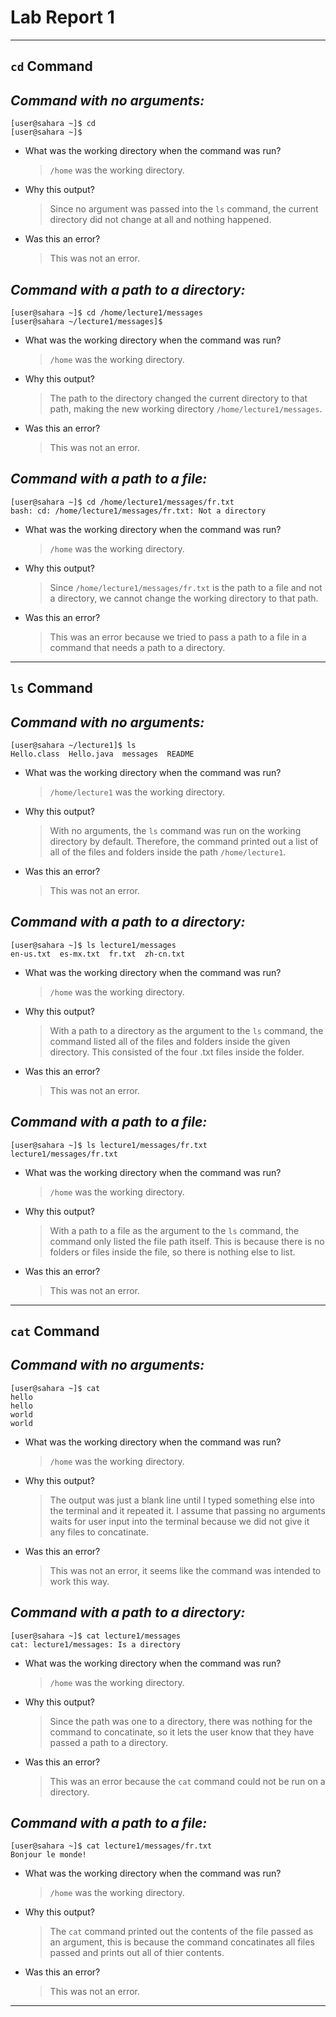 # Lab Report 1
---
## `cd` Command
## _Command with no arguments:_
```
[user@sahara ~]$ cd
[user@sahara ~]$
```
- What was the working directory when the command was run?
  > `/home` was the working directory.

- Why this output?
  > Since no argument was passed into the `ls` command, the current directory did not change at all and nothing happened.

- Was this an error?
  > This was not an error.

## _Command with a path to a directory:_
```
[user@sahara ~]$ cd /home/lecture1/messages
[user@sahara ~/lecture1/messages]$
```
- What was the working directory when the command was run?
  > `/home` was the working directory.

- Why this output?
  > The path to the directory changed the current directory to that path, making the new working directory `/home/lecture1/messages`.

- Was this an error?
  > This was not an error.

## _Command with a path to a file:_
```
[user@sahara ~]$ cd /home/lecture1/messages/fr.txt
bash: cd: /home/lecture1/messages/fr.txt: Not a directory
```
- What was the working directory when the command was run?
  > `/home` was the working directory.

- Why this output?
  > Since `/home/lecture1/messages/fr.txt` is the path to a file and not a directory, we cannot change the working directory to that path.
  
- Was this an error?
  > This was an error because we tried to pass a path to a file in a command that needs a path to a directory.
---
## `ls` Command
## _Command with no arguments:_
```
[user@sahara ~/lecture1]$ ls
Hello.class  Hello.java  messages  README
```
- What was the working directory when the command was run?
  > `/home/lecture1` was the working directory.

- Why this output?
  > With no arguments, the `ls` command was run on the working directory by default. Therefore, the command printed out a list of all of the files and folders inside the path `/home/lecture1`.

- Was this an error?
  > This was not an error.



## _Command with a path to a directory:_
```
[user@sahara ~]$ ls lecture1/messages
en-us.txt  es-mx.txt  fr.txt  zh-cn.txt
```
- What was the working directory when the command was run?
  > `/home` was the working directory.

- Why this output?
  > With a path to a directory as the argument to the `ls` command, the command listed all of the files and folders inside the given directory. This consisted of the four .txt files inside the folder.

- Was this an error?
  > This was not an error.

## _Command with a path to a file:_
```
[user@sahara ~]$ ls lecture1/messages/fr.txt
lecture1/messages/fr.txt
```
- What was the working directory when the command was run?
  > `/home` was the working directory.

- Why this output?
  > With a path to a file as the argument to the `ls` command, the command only listed the file path itself. This is because there is no folders or files inside the file, so there is nothing else to list.
  
- Was this an error?
  > This was not an error.

---
## `cat` Command
## _Command with no arguments:_
```
[user@sahara ~]$ cat
hello
hello
world
world
```
- What was the working directory when the command was run?
  > `/home` was the working directory.

- Why this output?
  > The output was just a blank line until I typed something else into the terminal and it repeated it. I assume that passing no arguments waits for user input into the terminal because we did not give it any files to concatinate.

- Was this an error?
  > This was not an error, it seems like the command was intended to work this way.

## _Command with a path to a directory:_
```
[user@sahara ~]$ cat lecture1/messages
cat: lecture1/messages: Is a directory
```
- What was the working directory when the command was run?
  > `/home` was the working directory.

- Why this output?
  > Since the path was one to a directory, there was nothing for the command to concatinate, so it lets the user know that they have passed a path to a directory.

- Was this an error?
  > This was an error because the `cat` command could not be run on a directory.

## _Command with a path to a file:_
```
[user@sahara ~]$ cat lecture1/messages/fr.txt
Bonjour le monde!
```
- What was the working directory when the command was run?
  > `/home` was the working directory.

- Why this output?
  > The `cat` command printed out the contents of the file passed as an argument, this is because the command concatinates all files passed and prints out all of thier contents.
  
- Was this an error?
  > This was not an error.
---
